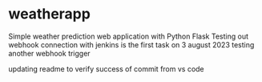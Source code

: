# weatherapp
Simple weather prediction web application with Python Flask
Testing out webhook connection with jenkins is the first task on 3 august 2023
testing another webhook trigger

updating readme to verify success of commit from vs code
